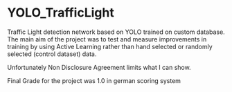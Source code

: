 ﻿# YOLO_TrafficLight
Traffic Light detection network based on YOLO trained on custom database. The main aim of the project was to test and measure improvements in training by using Active Learning rather than hand selected or randomly selected (control dataset) data.


Unfortunately Non Disclosure Agreement limits what I can show.

Final Grade for the project was 1.0 in german scoring system
